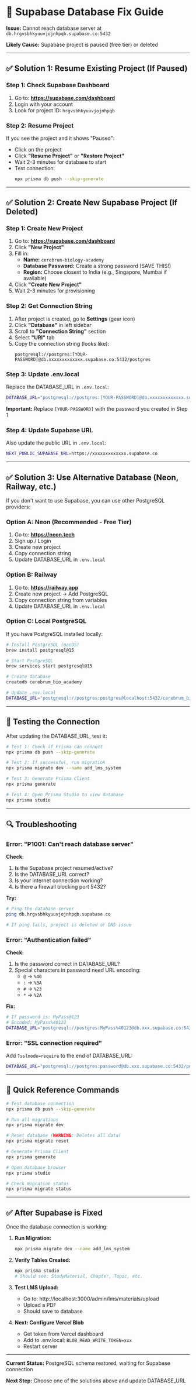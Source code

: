 # 🔧 Supabase Database Fix Guide

**Issue:** Cannot reach database server at `db.hrgvsbhkyuuvjojnhpqb.supabase.co:5432`

**Likely Cause:** Supabase project is paused (free tier) or deleted

---

## ✅ Solution 1: Resume Existing Project (If Paused)

### Step 1: Check Supabase Dashboard

1. Go to: **https://supabase.com/dashboard**
2. Login with your account
3. Look for project ID: `hrgvsbhkyuuvjojnhpqb`

### Step 2: Resume Project

If you see the project and it shows "Paused":

- Click on the project
- Click **"Resume Project"** or **"Restore Project"**
- Wait 2-3 minutes for database to start
- Test connection:
  ```bash
  npx prisma db push --skip-generate
  ```

---

## ✅ Solution 2: Create New Supabase Project (If Deleted)

### Step 1: Create New Project

1. Go to: **https://supabase.com/dashboard**
2. Click **"New Project"**
3. Fill in:
   - **Name:** `cerebrum-biology-academy`
   - **Database Password:** Create a strong password (SAVE THIS!)
   - **Region:** Choose closest to India (e.g., Singapore, Mumbai if available)
4. Click **"Create New Project"**
5. Wait 2-3 minutes for provisioning

### Step 2: Get Connection String

1. After project is created, go to **Settings** (gear icon)
2. Click **"Database"** in left sidebar
3. Scroll to **"Connection String"** section
4. Select **"URI"** tab
5. Copy the connection string (looks like):
   ```
   postgresql://postgres:[YOUR-PASSWORD]@db.xxxxxxxxxxxxx.supabase.co:5432/postgres
   ```

### Step 3: Update .env.local

Replace the DATABASE_URL in `.env.local`:

```bash
DATABASE_URL="postgresql://postgres:[YOUR-PASSWORD]@db.xxxxxxxxxxxxx.supabase.co:5432/postgres"
```

**Important:** Replace `[YOUR-PASSWORD]` with the password you created in Step 1

### Step 4: Update Supabase URL

Also update the public URL in `.env.local`:

```bash
NEXT_PUBLIC_SUPABASE_URL=https://xxxxxxxxxxxxx.supabase.co
```

---

## ✅ Solution 3: Use Alternative Database (Neon, Railway, etc.)

If you don't want to use Supabase, you can use other PostgreSQL providers:

### Option A: Neon (Recommended - Free Tier)

1. Go to: **https://neon.tech**
2. Sign up / Login
3. Create new project
4. Copy connection string
5. Update DATABASE_URL in `.env.local`

### Option B: Railway

1. Go to: **https://railway.app**
2. Create new project → Add PostgreSQL
3. Copy connection string from variables
4. Update DATABASE_URL in `.env.local`

### Option C: Local PostgreSQL

If you have PostgreSQL installed locally:

```bash
# Install PostgreSQL (macOS)
brew install postgresql@15

# Start PostgreSQL
brew services start postgresql@15

# Create database
createdb cerebrum_bio_academy

# Update .env.local
DATABASE_URL="postgresql://postgres:postgres@localhost:5432/cerebrum_bio_academy"
```

---

## 🧪 Testing the Connection

After updating the DATABASE_URL, test it:

```bash
# Test 1: Check if Prisma can connect
npx prisma db push --skip-generate

# Test 2: If successful, run migration
npx prisma migrate dev --name add_lms_system

# Test 3: Generate Prisma Client
npx prisma generate

# Test 4: Open Prisma Studio to view database
npx prisma studio
```

---

## 🔍 Troubleshooting

### Error: "P1001: Can't reach database server"

**Check:**

1. Is the Supabase project resumed/active?
2. Is the DATABASE_URL correct?
3. Is your internet connection working?
4. Is there a firewall blocking port 5432?

**Try:**

```bash
# Ping the database server
ping db.hrgvsbhkyuuvjojnhpqb.supabase.co

# If ping fails, project is deleted or DNS issue
```

### Error: "Authentication failed"

**Check:**

1. Is the password correct in DATABASE_URL?
2. Special characters in password need URL encoding:
   - `@` → `%40`
   - `:` → `%3A`
   - `#` → `%23`
   - `*` → `%2A`

**Fix:**

```bash
# If password is: MyPass@123
# Encoded: MyPass%40123
DATABASE_URL="postgresql://postgres:MyPass%40123@db.xxx.supabase.co:5432/postgres"
```

### Error: "SSL connection required"

Add `?sslmode=require` to the end of DATABASE_URL:

```bash
DATABASE_URL="postgresql://postgres:password@db.xxx.supabase.co:5432/postgres?sslmode=require"
```

---

## 📝 Quick Reference Commands

```bash
# Test database connection
npx prisma db push --skip-generate

# Run all migrations
npx prisma migrate dev

# Reset database (WARNING: Deletes all data)
npx prisma migrate reset

# Generate Prisma Client
npx prisma generate

# Open database browser
npx prisma studio

# Check migration status
npx prisma migrate status
```

---

## ✅ After Supabase is Fixed

Once the database connection is working:

1. **Run Migration:**

   ```bash
   npx prisma migrate dev --name add_lms_system
   ```

2. **Verify Tables Created:**

   ```bash
   npx prisma studio
   # Should see: StudyMaterial, Chapter, Topic, etc.
   ```

3. **Test LMS Upload:**
   - Go to: http://localhost:3000/admin/lms/materials/upload
   - Upload a PDF
   - Should save to database

4. **Next: Configure Vercel Blob**
   - Get token from Vercel dashboard
   - Add to .env.local: `BLOB_READ_WRITE_TOKEN=xxx`
   - Restart server

---

**Current Status:** PostgreSQL schema restored, waiting for Supabase connection

**Next Step:** Choose one of the solutions above and update DATABASE_URL
